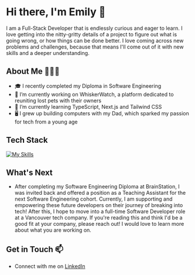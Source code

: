 # Hi there, I'm Emily 👋
I am a Full-Stack Developer that is endlessly curious and eager to learn. I love getting into the nitty-gritty details of a project to figure out what is going wrong, or how things can be done better. I love coming across new problems and challenges, because that means I'll come out of it with new skills and a deeper understanding.

## About Me 💁🏻‍♀️
- 🎓 I recently completed my Diploma in Software Engineering
- 🔭 I’m currently working on WhiskerWatch, a platform dedicated to reuniting lost pets with their owners
- 🌱 I’m currently learning TypeScript, Next.js and Tailwind CSS
- 🖥️ I grew up building computers with my Dad, which sparked my passion for tech from a young age

## Tech Stack 
[![My Skills](https://skillicons.dev/icons?i=html,css,sass,tailwind,js,ts,react,nextjs,firebase,nodejs,npm,express,mysql,gcp,postman,vite,vscode,git,github)](https://skillicons.dev)

## What's Next
- After completing my Software Engineering Diploma at BrainStation, I was invited back and offered a position as a Teaching Assistant for the next Software Engineering cohort. Currently, I am supporting and empowering these future developers on their journey of breaking into tech! After this, I hope to move into a full-time Software Developer role at a Vancouver tech company. If you're reading this and think I'd be a good fit at your company, please reach out! I would love to learn more about what you are working on.

## Get in Touch 📫
- Connect with me on [LinkedIn](https://www.linkedin.com/in/emilyjschur/)

